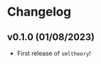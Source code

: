 # Changelog

<!--next-version-placeholder-->

## v0.1.0 (01/08/2023)

- First release of `smltheory`!